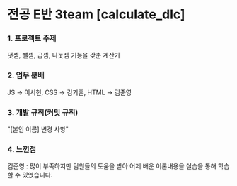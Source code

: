 # 전공 E반 3team [calculate_dlc]
### 1. 프로젝트 주제
   덧셈, 뺄셈, 곱셈, 나눗셈 기능을 갖춘 계산기
### 2. 업무 분배
   JS -> 이서현, CSS -> 김기훈, HTML -> 김준영
### 3. 개발 규칙(커밋 규칙)
   "[본인 이름] 변경 사항"
### 4. 느낀점
   김준영 : 많이 부족하지만 팀원들의 도움을 받아 어제 배운 이론내용을 실습을 통해 학습할 수 있었습니다.